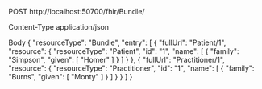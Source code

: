 POST
http://localhost:50700/fhir/Bundle/

Content-Type
application/json

Body
{
"resourceType": "Bundle",
"entry": [
{
"fullUrl": "Patient/1",
"resource": {
"resourceType": "Patient",
"id": "1",
"name": [
{
"family": "Simpson",
"given": [
"Homer"
]
}
]
}
},
{
"fullUrl": "Practitioner/1",
"resource": {
"resourceType": "Practitioner",
"id": "1",
"name": [
{
"family": "Burns",
"given": [
"Monty"
]
}
]
}
}
]
}